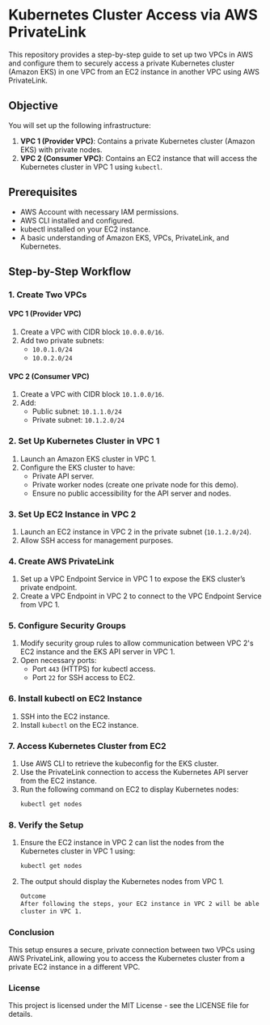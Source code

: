 # Kubernetes Cluster Access via AWS PrivateLink

This repository provides a step-by-step guide to set up two VPCs in AWS and configure them to securely access a private Kubernetes cluster (Amazon EKS) in one VPC from an EC2 instance in another VPC using AWS PrivateLink.

## Objective

You will set up the following infrastructure:
1. **VPC 1 (Provider VPC)**: Contains a private Kubernetes cluster (Amazon EKS) with private nodes.
2. **VPC 2 (Consumer VPC)**: Contains an EC2 instance that will access the Kubernetes cluster in VPC 1 using `kubectl`.

## Prerequisites

- AWS Account with necessary IAM permissions.
- AWS CLI installed and configured.
- kubectl installed on your EC2 instance.
- A basic understanding of Amazon EKS, VPCs, PrivateLink, and Kubernetes.

## Step-by-Step Workflow

### 1. Create Two VPCs

#### VPC 1 (Provider VPC)
1. Create a VPC with CIDR block `10.0.0.0/16`.
2. Add two private subnets:
   - `10.0.1.0/24`
   - `10.0.2.0/24`

#### VPC 2 (Consumer VPC)
1. Create a VPC with CIDR block `10.1.0.0/16`.
2. Add:
   - Public subnet: `10.1.1.0/24`
   - Private subnet: `10.1.2.0/24`

### 2. Set Up Kubernetes Cluster in VPC 1

1. Launch an Amazon EKS cluster in VPC 1.
2. Configure the EKS cluster to have:
   - Private API server.
   - Private worker nodes (create one private node for this demo).
   - Ensure no public accessibility for the API server and nodes.

### 3. Set Up EC2 Instance in VPC 2

1. Launch an EC2 instance in VPC 2 in the private subnet (`10.1.2.0/24`).
2. Allow SSH access for management purposes.

### 4. Create AWS PrivateLink

1. Set up a VPC Endpoint Service in VPC 1 to expose the EKS cluster’s private endpoint.
2. Create a VPC Endpoint in VPC 2 to connect to the VPC Endpoint Service from VPC 1.

### 5. Configure Security Groups

1. Modify security group rules to allow communication between VPC 2's EC2 instance and the EKS API server in VPC 1.
2. Open necessary ports:
   - Port `443` (HTTPS) for kubectl access.
   - Port `22` for SSH access to EC2.

### 6. Install kubectl on EC2 Instance

1. SSH into the EC2 instance.
2. Install `kubectl` on the EC2 instance.

### 7. Access Kubernetes Cluster from EC2

1. Use AWS CLI to retrieve the kubeconfig for the EKS cluster.
2. Use the PrivateLink connection to access the Kubernetes API server from the EC2 instance.
3. Run the following command on EC2 to display Kubernetes nodes:
   ```bash
   kubectl get nodes
### 8. Verify the Setup
1. Ensure the EC2 instance in VPC 2 can list the nodes from the Kubernetes cluster in VPC 1 using:
   ```bash
   kubectl get nodes

2. The output should display the Kubernetes nodes from VPC 1.
   ```bash
   Outcome
   After following the steps, your EC2 instance in VPC 2 will be able to access the private Kubernetes cluster in VPC 1 using AWS PrivateLink. When you run kubectl get nodes on the EC2 instance, you will see the Kubernetes nodes from the EKS  
   cluster in VPC 1.

### Conclusion
This setup ensures a secure, private connection between two VPCs using AWS PrivateLink, allowing you to access the Kubernetes cluster from a private EC2 instance in a different VPC.

### License
This project is licensed under the MIT License - see the LICENSE file for details.
